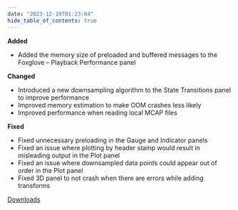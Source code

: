 ```yaml
---
date: "2023-12-19T01:23:04"
hide_table_of_contents: true
---
```


**Added**

- Added the memory size of preloaded and buffered messages to the Foxglove – Playback Performance panel

**Changed**

- Introduced a new downsampling algorithm to the State Transitions panel to improve performance
- Improved memory estimation to make OOM crashes less likely
- Improved performance when reading local MCAP files

**Fixed**

- Fixed unnecessary preloading in the Gauge and Indicator panels
- Fixed an issue where plotting by header stamp would result in misleading output in the Plot panel
- Fixed an issue where downsampled data points could appear out of order in the Plot panel
- Fixed 3D panel to not crash when there are errors while adding transforms

[Downloads](https://github.com/foxglove/studio/releases/tag/v1.82.0)
